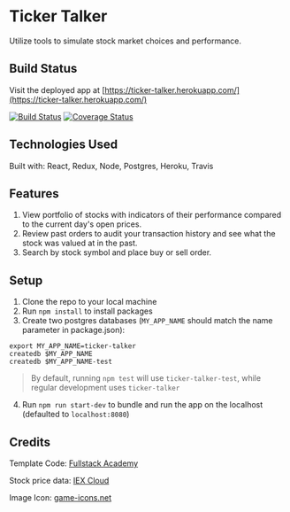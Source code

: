 # Ticker Talker

Utilize tools to simulate stock market choices and performance.

## Build Status

Visit the deployed app at [https://ticker-talker.herokuapp.com/](https://ticker-talker.herokuapp.com/)

[![Build Status](https://travis-ci.org/katmd/TickerTalker.svg?branch=master)](https://travis-ci.org/katmd/TickerTalker) [![Coverage Status](https://coveralls.io/repos/github/katmd/TickerTalker/badge.svg?branch=master)](https://coveralls.io/github/katmd/TickerTalker?branch=master)

## Technologies Used

Built with: React, Redux, Node, Postgres, Heroku, Travis

## Features

1.  View portfolio of stocks with indicators of their performance compared to the current day's open prices.
2.  Review past orders to audit your transaction history and see what the stock was valued at in the past.
3.  Search by stock symbol and place buy or sell order.

## Setup

1.  Clone the repo to your local machine
2.  Run `npm install` to install packages
3.  Create two postgres databases (`MY_APP_NAME` should match the name parameter in package.json):

```
export MY_APP_NAME=ticker-talker
createdb $MY_APP_NAME
createdb $MY_APP_NAME-test
```

> By default, running `npm test` will use `ticker-talker-test`, while regular development uses `ticker-talker`

4.  Run `npm run start-dev` to bundle and run the app on the localhost (defaulted to `localhost:8080`)

## Credits

Template Code: [Fullstack Academy](https://github.com/FullstackAcademy)

Stock price data: [IEX Cloud](https://iexcloud.io)

Image Icon: [game-icons.net](https://game-icons.net/)
